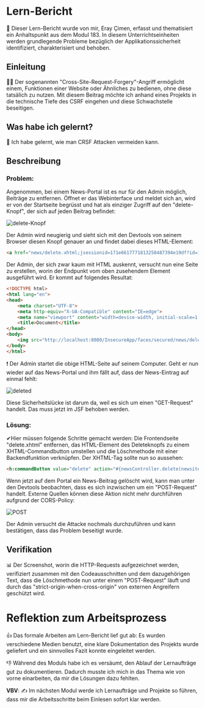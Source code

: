 # Lern-Bericht
👤 Dieser Lern-Bericht wurde von mir, Eray Çimen, erfasst und thematisiert ein Anhaltspunkt aus dem Modul 183. In diesem Unterrichtseinheiten werden grundlegende Probleme bezüglich der Applikationssicherheit identifiziert, charakterisiert und behoben.

## Einleitung

👩‍💻 Der sogenannten "Cross-Site-Request-Forgery"-Angriff ermöglicht einem, Funktionen einer Website oder Ähnliches zu bedienen, ohne diese tatsälich zu nutzen. Mit diesem Beitrag möchte ich anhand eines Projekts in die technische Tiefe des CSRF eingehen und diese Schwachstelle beseitigen.

## Was habe ich gelernt?

📕 Ich habe gelernt, wie man CRSF Attacken vermeiden kann.

## Beschreibung

### Problem:

Angenommen, bei einem News-Portal ist es nur für den Admin möglich, Beiträge zu entfernen. Öffnet er das Webinterface und meldet sich an, wird er von der Startseite begrüsst und hat als einziger Zugriff auf den "delete-Knopf", der sich auf jeden Beitrag befindet:

![delete-Knopf](https://user-images.githubusercontent.com/26624740/205594750-94c59fd5-5969-4b5e-a59b-11d8c63b729b.PNG)

Der Admin wird neugierig und sieht sich mit den Devtools von seinem Browser diesen Knopf genauer an und findet dabei dieses HTML-Element:

```html
<a href="news/delete.xhtml;jsessionid=171e6617771813258487394e19df?id=1" class="btn btn-danger btn-xs">delete</a>
```

Der Admin, der sich zwar kaum mit HTML auskennt, versucht nun eine Seite zu erstellen, worin der Endpunkt vom oben zusehendem Element ausgeführt wird. Er kommt auf folgendes Resultat:

```html
<!DOCTYPE html>
<html lang="en">
<head>
    <meta charset="UTF-8">
    <meta http-equiv="X-UA-Compatible" content="IE=edge">
    <meta name="viewport" content="width=device-width, initial-scale=1.0">
    <title>Document</title>
</head>
<body>
    <img src="http://localhost:8080/InsecureApp/faces/secured/news/delete.xhtml?id=1" />
</body>
</html>
```

❗ Der Admin startet die obige HTML-Seite auf seinem Computer. Geht er nun wieder auf das News-Portal und ihm fällt auf, dass der News-Eintrag auf einmal fehlt:

![deleted](https://user-images.githubusercontent.com/26624740/205597203-6cd30e88-76e2-4ec5-8256-118c49fa4375.PNG)

Diese Sicherheitslücke ist darum da, weil es sich um einen "GET-Request" handelt. Das muss jetzt im JSF behoben werden.

### Lösung:

✔Hier müssen folgende Schritte gemacht werden: Die Frontendseite "delete.xhtml" entfernen, das HTML-Element des Deleteknopfs zu einem XHTML-Commandbutton umstellen und die Löschmethode mit einer Backendfunktion verknüpfen. Der XHTML-Tag sollte nun so aussehen:

```html
<h:commandButton value="delete" action="#{newsController.delete(newsitem)}" class="btn btn-danger btn-xs"></h:commandButton>
```

Wenn jetzt auf dem Portal ein News-Beitrag gelöscht wird, kann man unter den Devtools beobachten, dass es sich inzwischen um ein "POST-Request" handelt. Externe Quellen können diese Aktion nicht mehr durchführen aufgrund der CORS-Policy:

![POST](https://user-images.githubusercontent.com/26624740/205603205-eba4c8a2-ba63-4454-bd65-ee9436ef0b62.PNG)

Der Admin versucht die Attacke nochmals durchzuführen und kann bestätigen, dass das Problem beseitigt wurde.

## Verifikation

📊 Der Screenshot, worin die HTTP-Requests aufgezeichnet werden, verifiziert zusammen mit den Codeausschnitten und dem dazugehörigen Text, dass die Löschmethode nun unter einem "POST-Request" läuft und durch das "strict-origin-when-cross-origin" von externen Angreifern geschützt wird.

# Reflektion zum Arbeitsprozess

👍 Das formale Arbeiten am Lern-Bericht lief gut ab: Es wurden verschiedene Medien benutzt, eine klare Dokumentation des Projekts wurde geliefert und ein sinnvolles Fazit konnte eingeleitet werden.

👎 Während des Moduls habe ich es versäumt, den Ablauf der Lernaufträge gut zu dokumentieren. Dadurch musste ich mich in das Thema wie von vorne einarbeiten, da mir die Lösungen dazu fehlten.

**VBV**: ✍️ Im nächsten Modul werde ich Lernaufträge und Projekte so führen, dass mir die Arbeitsschritte beim Einlesen sofort klar werden.

